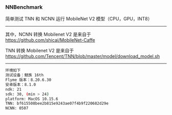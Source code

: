### NNBenchmark

简单测试 TNN 和 NCNN 运行 MobileNet V2 模型（CPU，GPU，INT8）

***

其中，NCNN 转换 Mobilenet V2 是来自于 https://github.com/shicai/MobileNet-Caffe

TNN 转换 Mobilenet V2 是来自于 https://github.com/Tencent/TNN/blob/master/model/download_model.sh

***

```bash
环境如下
测试设备：魅族 16th
Flyme 版本：8.20.6.30
安卓版本：8.1.0
ndk: 21
sdk: 30, (min > 24)
platform: MacOS 10.15.6
TNN: bf615508bee2b815e9243ae07f4b9f220682d29e
NCNN: 0507
```

